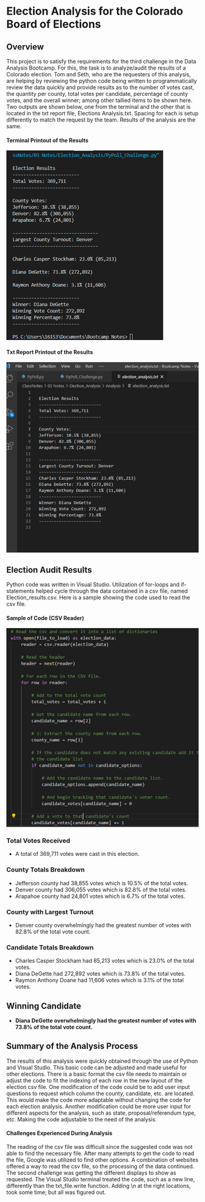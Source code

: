 # Election Analysis for the Colorado Board of Elections

## Overview
   This project is to satisfy the requirements for the third challenge in the Data Analysis Bootcamp. For this, the task is to analyze/audit the results of a Colorado election. Tom and Seth, who are the requesters of this analysis, are helping by reviewing the python code being written to programmatically review the data quickly and provide results as to the number of votes cast, the quantity per county, total votes per candidate, percentage of county votes, and the overall winner; among other tallied items to be shown here.
   Two outputs are shown below, one from the terminal and the other that is located in the txt report file, Elections Analysis.txt. Spacing for each is setup differently to match the request by the team. Results of the analysis are the same.

#### Terminal Printout of the Results
![Terminal Printout](https://github.com/summerstime/Election_Analysis/blob/main/Resources/Screenshot_Terminal_Output.png) 

#### Txt Report Printout of the Results
![Report Txt File](https://github.com/summerstime/Election_Analysis/blob/main/Resources/Screenshot_Txt_Output_File.png) 

## Election Audit Results
   Python code was written in Visual Studio. Utilization of for-loops and if-statements helped cycle through the data contained in a csv file, named Election_results.csv. Here is a sample showing the code used to read the csv file.
   
#### Sample of Code (CSV Reader)
![Sample of Code](https://github.com/summerstime/Election_Analysis/blob/main/Resources/Screenshot_of_CSV_Reader.png)

### Total Votes Received
   * A total of 369,711 votes were cast in this election.
### County Totals Breakdown
   * Jefferson county had 38,855 votes which is 10.5% of the total votes.
   * Denver county had 306,055 votes which is 82.8% of the total votes.
   * Arapahoe county had 24,801 votes which is 6.7% of the total votes.
### County with Largest Turnout
   * Denver county overwhelmingly had the greatest number of votes with 82.8% of the total vote count.
### Candidate Totals Breakdown
   * Charles Casper Stockham had 85,213 votes which is 23.0% of the total votes.
   * Diana DeGette had 272,892 votes which is 73.8% of the total votes.
   * Raymon Anthony Doane had 11,606 votes which is 3.1% of the total votes.
## **Winning Candidate**
   * **Diana DeGette overwhelmingly had the greatest number of votes with 73.8% of the total vote count.**

## Summary of the Analysis Process
The results of this analysis were quickly obtained through the use of Python and Visual Studio. This basic code can be adjusted and made useful for other elections. There is a basic format the csv file needs to maintain or adjust the code to fit the indexing of each row in the new layout of the election csv file. One modification of the code could be to add user input questions to request which column the county, candidate, etc. are located. This would make the code more adaptable without changing the code for each election analysis. Another modification could be more user input for different aspects for the analysis, such as state, proposal/referendum type, etc. Making the code adjustable to the need of the analysis.

#### Challenges Experienced During Analysis
The reading of the csv file was difficult since the suggested code was not able to find the necessary file. After many attempts to get the code to read the file, Google was utilized to find other options. A combination of websites offered a way to read the csv file, so the processing of the data continued. 
The second challenge was getting the different displays to show as requested. The Visual Studio terminal treated the code, such as a new line, differently than the txt_file.write function. Adding \n at the right locations, took some time; but all was figured out.  
